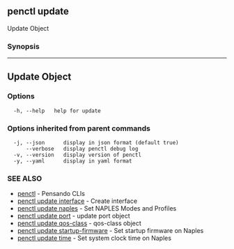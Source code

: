 ## penctl update

Update Object

### Synopsis



---------------
 Update Object 
---------------


### Options

```
  -h, --help   help for update
```

### Options inherited from parent commands

```
  -j, --json      display in json format (default true)
      --verbose   display penctl debug log
  -v, --version   display version of penctl
  -y, --yaml      display in yaml format
```

### SEE ALSO
* [penctl](penctl.md)	 - Pensando CLIs
* [penctl update interface](penctl_update_interface.md)	 - Create interface
* [penctl update naples](penctl_update_naples.md)	 - Set NAPLES Modes and Profiles
* [penctl update port](penctl_update_port.md)	 - update port object
* [penctl update qos-class](penctl_update_qos-class.md)	 - qos-class object
* [penctl update startup-firmware](penctl_update_startup-firmware.md)	 - Set startup firmware on Naples
* [penctl update time](penctl_update_time.md)	 - Set system clock time on Naples


